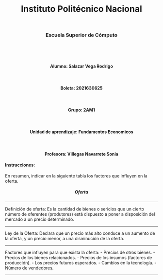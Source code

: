 

<center><h1>Instituto Politécnico Nacional</h1></center><br>
<center><h3>Escuela Superior de Cómputo</h3></center>
<br>


<br><center><h4>Alumno: Salazar Vega Rodrigo</h4></center>
<br><center><h4>Boleta: 2021630625</h4></center>
<br><center><h4>Grupo: 2AM1 </h4></center>
<br><center><h4>Unidad de aprendizaje: Fundamentos Economicos</h4></center>
<br><center><h4>Profesora: Villegas Navarrete Sonia</h4></center>








#### Instrucciones:
En resumen, indicar en la siguiente tabla los factores que influyen en la oferta.

<center><h5>Oferta</h5></center><hr>
Definición de oferta:
Es la cantidad de bienes o sericios que un cierto número de oferentes (produtores) está dispuesto a poner a disposición del mercado a un precio determinado.<hr>
Ley de la Oferta:
Declara que un precio más alto conduce a un aumento de la oferta, y un precio menor, a una disminución de la oferta.<hr>
Factores que influyen para que exista la oferta:
- Precios de otros bienes.
- Precios de los bienes relacionados.
- Precios de los insumos (factores de producción).
- Los precios futuros esperados.
- Cambios en la tecnología.
- Número de vendedores.<hr>
